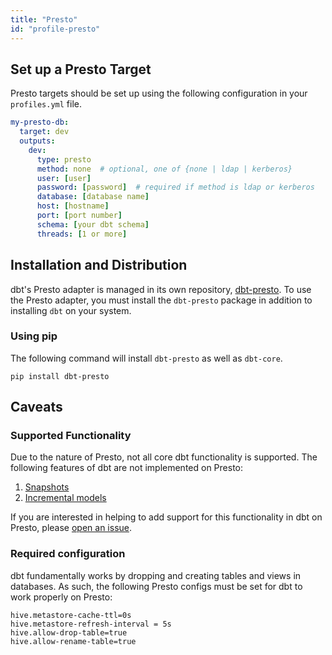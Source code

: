 ```yaml
---
title: "Presto"
id: "profile-presto"
---
```


## Set up a Presto Target

Presto targets should be set up using the following configuration in your `profiles.yml` file.

<File name='~/.dbt/profiles.yml'>

```yaml
my-presto-db:
  target: dev
  outputs:
    dev:
      type: presto
      method: none  # optional, one of {none | ldap | kerberos}
      user: [user]
      password: [password]  # required if method is ldap or kerberos
      database: [database name]
      host: [hostname]
      port: [port number]
      schema: [your dbt schema]
      threads: [1 or more]

```

</File>

## Installation and Distribution

dbt's Presto adapter is managed in its own repository, [dbt-presto](https://github.com/fishtown-analytics/dbt-presto). To use the Presto adapter, you must install the `dbt-presto` package in addition to installing `dbt` on your system.

### Using pip
The following command will install `dbt-presto` as well as `dbt-core`.

```
pip install dbt-presto
```

## Caveats

### Supported Functionality

Due to the nature of Presto, not all core dbt functionality is supported. The following features of dbt are not implemented on Presto:

1. [Snapshots](snapshots) 
2. [Incremental models](configuring-incremental-models)

If you are interested in helping to add support for this functionality in dbt on Presto, please [open an issue](https://github.com/fishtown-analytics/dbt-presto/issues/new).

### Required configuration

dbt fundamentally works by dropping and creating tables and views in databases. As such, the following Presto configs must be set for dbt to work properly on Presto:

```
hive.metastore-cache-ttl=0s
hive.metastore-refresh-interval = 5s
hive.allow-drop-table=true
hive.allow-rename-table=true
```
